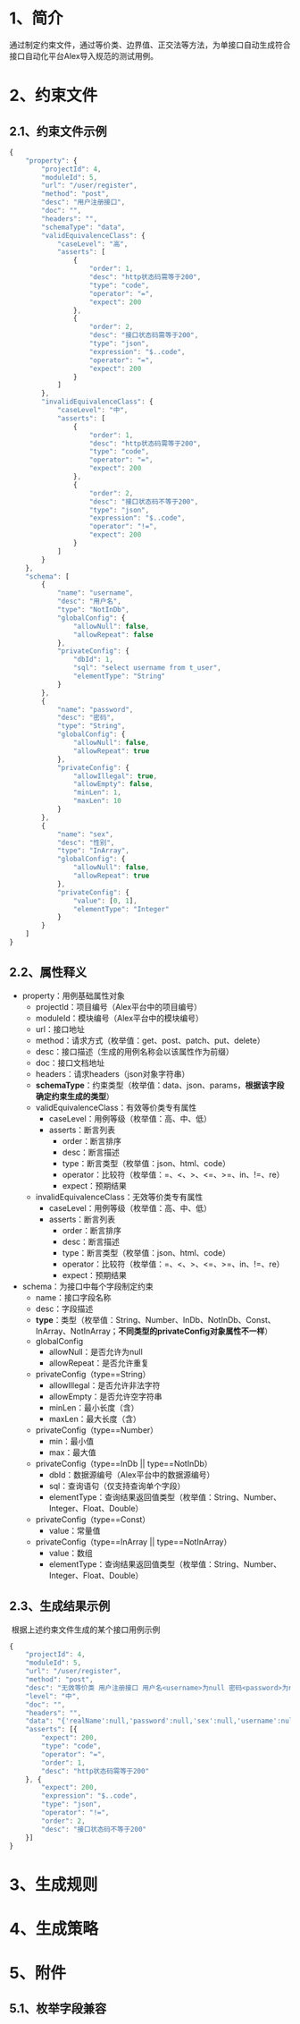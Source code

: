 # 1、简介

​	通过制定约束文件，通过等价类、边界值、正交法等方法，为单接口自动生成符合接口自动化平台Alex导入规范的测试用例。

# 2、约束文件

## 2.1、约束文件示例

```javascript
{
	"property": {
		"projectId": 4,
		"moduleId": 5,
		"url": "/user/register",
		"method": "post",
		"desc": "用户注册接口",
		"doc": "",
		"headers": "",
		"schemaType": "data",
		"validEquivalenceClass": {
			"caseLevel": "高",
			"asserts": [
				{
					"order": 1,
					"desc": "http状态码需等于200",
					"type": "code",
					"operator": "=",
					"expect": 200
				},
				{
					"order": 2,
					"desc": "接口状态码需等于200",
					"type": "json",
					"expression": "$..code",
					"operator": "=",
					"expect": 200
				}
			]
		},
		"invalidEquivalenceClass": {
			"caseLevel": "中",
			"asserts": [
				{
					"order": 1,
					"desc": "http状态码需等于200",
					"type": "code",
					"operator": "=",
					"expect": 200
				},
				{
					"order": 2,
					"desc": "接口状态码不等于200",
					"type": "json",
					"expression": "$..code",
					"operator": "!=",
					"expect": 200
				}
			]
		}
	},
	"schema": [
		{
			"name": "username",
			"desc": "用户名",
			"type": "NotInDb",
			"globalConfig": {
				"allowNull": false,
				"allowRepeat": false
			},
			"privateConfig": {
				"dbId": 1,
				"sql": "select username from t_user",
				"elementType": "String"
			}
		},
		{
			"name": "password",
			"desc": "密码",
			"type": "String",
			"globalConfig": {
				"allowNull": false,
				"allowRepeat": true
			},
			"privateConfig": {
				"allowIllegal": true,
				"allowEmpty": false,
				"minLen": 1,
				"maxLen": 10
			}
		},
		{
			"name": "sex",
			"desc": "性别",
			"type": "InArray",
			"globalConfig": {
				"allowNull": false,
				"allowRepeat": true
			},
			"privateConfig": {
				"value": [0, 1],
				"elementType": "Integer"
			}
		}
	]
}
```



## 2.2、属性释义

- property：用例基础属性对象
  - projectId：项目编号（Alex平台中的项目编号）
  - moduleId：模块编号（Alex平台中的模块编号）
  - url：接口地址
  - method：请求方式（枚举值：get、post、patch、put、delete）
  - desc：接口描述（生成的用例名称会以该属性作为前缀）
  - doc：接口文档地址
  - headers：请求headers（json对象字符串）
  - **schemaType**：约束类型（枚举值：data、json、params，**根据该字段确定约束生成的类型**）
  - validEquivalenceClass：有效等价类专有属性
    - caseLevel：用例等级（枚举值：高、中、低）
    - asserts：断言列表
      - order：断言排序
      - desc：断言描述
      - type：断言类型（枚举值：json、html、code）
      - operator：比较符（枚举值：=、<、>、<=、>=、in、!=、re）
      - expect：预期结果
  - invalidEquivalenceClass：无效等价类专有属性
    - caseLevel：用例等级（枚举值：高、中、低）
    - asserts：断言列表
      - order：断言排序
      - desc：断言描述
      - type：断言类型（枚举值：json、html、code）
      - operator：比较符（枚举值：=、<、>、<=、>=、in、!=、re）
      - expect：预期结果
- schema：为接口中每个字段制定约束
  - name：接口字段名称
  - desc：字段描述
  - **type**：类型（枚举值：String、Number、InDb、NotInDb、Const、InArray、NotInArray；**不同类型的privateConfig对象属性不一样**）
  - globalConfig
    - allowNull：是否允许为null
    - allowRepeat：是否允许重复
  - privateConfig（type==String）
    - allowIllegal：是否允许非法字符
    - allowEmpty：是否允许空字符串
    - minLen：最小长度（含）
    - maxLen：最大长度（含）
  - privateConfig（type==Number）
    - min：最小值
    - max：最大值
  - privateConfig（type==InDb || type==NotInDb）
    - dbId：数据源编号（Alex平台中的数据源编号）
    - sql：查询语句（仅支持查询单个字段）
    - elementType：查询结果返回值类型（枚举值：String、Number、Integer、Float、Double）
  - privateConfig（type==Const）
    - value：常量值
  - privateConfig（type==InArray || type==NotInArray）
    - value：数组
    - elementType：查询结果返回值类型（枚举值：String、Number、Integer、Float、Double）

##  2.3、生成结果示例

​	根据上述约束文件生成的某个接口用例示例

```javascript
{
	"projectId": 4,
	"moduleId": 5,
	"url": "/user/register",
	"method": "post",
	"desc": "无效等价类 用户注册接口 用户名<username>为null 密码<password>为null 真实姓名<realName>为null 性别<sex>为null",
	"level": "中",
	"doc": "",
	"headers": "",
	"data": "{'realName':null,'password':null,'sex':null,'username':null}",
	"asserts": [{
		"expect": 200,
		"type": "code",
		"operator": "=",
		"order": 1,
		"desc": "http状态码需等于200"
	}, {
		"expect": 200,
		"expression": "$..code",
		"type": "json",
		"operator": "!=",
		"order": 2,
		"desc": "接口状态码不等于200"
	}]
}
```



# 3、生成规则

# 4、生成策略

# 5、附件

## 5.1、枚举字段兼容









